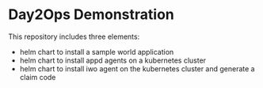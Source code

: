 # Day2Ops Demonstration

This repository includes three elements:
- helm chart to install a sample world application
- helm chart to install appd agents on a kubernetes cluster
- helm chart to install iwo agent on the kubernetes cluster and generate a claim code
